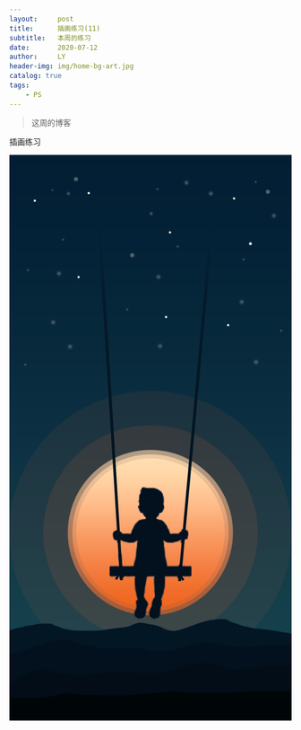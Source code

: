 ```yaml
---
layout:     post
title:      插画练习(11)
subtitle:   本周的练习
date:       2020-07-12
author:     LY
header-img: img/home-bg-art.jpg
catalog: true
tags:
    - PS
---
```


> 这周的博客

插画练习

![](/img/2020071201.png)




